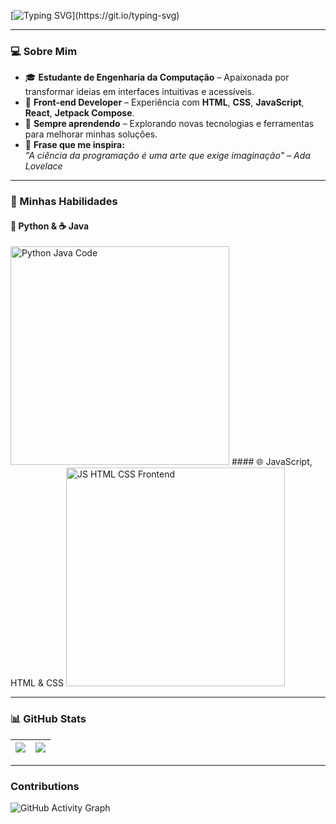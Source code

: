 [![Typing SVG](https://readme-typing-svg.demolab.com?font=Fira+Code&pause=1000&vCenter=true&width=500&lines=Olá%2C+me+chamo+Clara+Ferreira.;Sou+Estudante+de+Engenharia+da+Computação.;Focada+em+Desenvolvimento+Front-end.)](https://git.io/typing-svg)

---

### 💻 Sobre Mim

- 🎓 **Estudante de Engenharia da Computação** – Apaixonada por transformar ideias em interfaces intuitivas e acessíveis.
- 🎨 **Front-end Developer** – Experiência com **HTML**, **CSS**, **JavaScript**, **React**, **Jetpack Compose**.
- 🧠 **Sempre aprendendo** – Explorando novas tecnologias e ferramentas para melhorar minhas soluções.
- 💬 **Frase que me inspira:**  
  _"A ciência da programação é uma arte que exige imaginação" – Ada Lovelace_

---

### 🚀 Minhas Habilidades

#### 🐍 Python & ☕ Java
<img src="https://media.giphy.com/media/coxQHKASG60HrHtvkt/giphy.gif" width="350" alt="Python Java Code">
#### 🌐 JavaScript, HTML & CSS
<img src="https://media.giphy.com/media/fsEaZldNC8A1PJ3mwp/giphy.gif" width="350" alt="JS HTML CSS Frontend">


---


### 📊 GitHub Stats

| <img align="center" src="https://github-readme-stats.vercel.app/api?username=claradev&theme=radical&show_icons=true&hide_border=true" /> | <img align="center" src="https://github-readme-stats.vercel.app/api/top-langs/?username=claradev&layout=compact&theme=radical&hide_border=true" /> |
| -------------------------------------------------------------------------------------------------------------------------------------- | ---------------------------------------------------------------------------------------------------------------------------------------------------- |

---

### Contributions

![GitHub Activity Graph](https://github-readme-activity-graph.vercel.app/graph?username=MClaraFerreira5&theme=react-dark)
